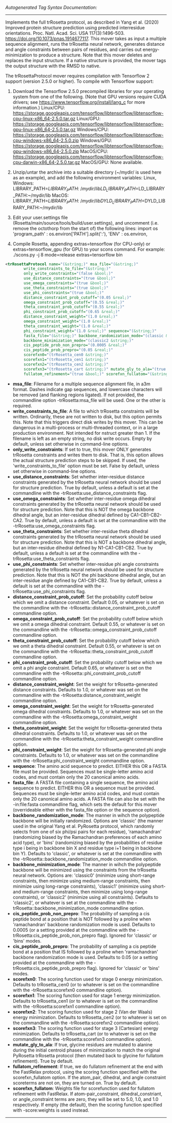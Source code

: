 <!-- THIS IS AN AUTOGENERATED FILE: Don't edit it directly, instead change the schema definition in the code itself. -->

_Autogenerated Tag Syntax Documentation:_

---
Implements the full trRosetta protocol, as described in Yang et al. (2020) Improved protein structure prediction using predicted interresidue orientations. Proc. Natl. Acad. Sci. USA 117(3):1496-503. https://doi.org/10.1073/pnas.1914677117.  This mover takes as input a multiple sequence alignment, runs the trRosetta neural network, generates distance and angle constraints between pairs of residues, and carries out energy-minimization to produce a structure.  Note that this mover deletes and replaces the input structure.  If a native structure is provided, the mover tags the output structure with the RMSD to native.

The trRosettaProtocol mover requires compilation with Tensorflow 2 support (version 2.5.0 or higher).  To compile with Tensorflow support:

1.  Download the Tensorflow 2.5.0 precompiled libraries for your operating system from one of the following.  (Note that GPU versions require CUDA drivers; see https://www.tensorflow.org/install/lang_c for more information.)
	Linux/CPU: https://storage.googleapis.com/tensorflow/libtensorflow/libtensorflow-cpu-linux-x86_64-2.5.0.tar.gz
	Linux/GPU: https://storage.googleapis.com/tensorflow/libtensorflow/libtensorflow-gpu-linux-x86_64-2.5.0.tar.gz
	Windows/CPU: https://storage.googleapis.com/tensorflow/libtensorflow/libtensorflow-cpu-windows-x86_64-2.5.0.zip
	Windows/GPU: https://storage.googleapis.com/tensorflow/libtensorflow/libtensorflow-gpu-windows-x86_64-2.5.0.zip
	MacOS/CPU: https://storage.googleapis.com/tensorflow/libtensorflow/libtensorflow-cpu-darwin-x86_64-2.5.0.tar.gz
	MacOS/GPU: None available.

2.  Unzip/untar the archive into a suitable directory (~/mydir/ is used here as an example), and add the following environment variables:
	Linux, Windows:
		LIBRARY_PATH=$LIBRARY_PATH:~/mydir/lib
		LD_LIBRARY_PATH=$LD_LIBRARY_PATH:~/mydir/lib
	MacOS:
		LIBRARY_PATH=$LIBRARY_PATH:~/mydir/lib
		DYLD_LIBRARY_PATH=$DYLD_LIBRARY_PATH:~/mydir/lib

3.  Edit your user.settings file (Rosetta/main/source/tools/build/user.settings), and uncomment (i.e. remove the octothorp from the start of) the following lines:
	import os
		'program_path'  : os.environ['PATH'].split(':'),
		'ENV' : os.environ,

4.  Compile Rosetta, appending extras=tensorflow (for CPU-only) or extras=tensorflow_gpu (for GPU) to your scons command.  For example:
	./scons.py -j 8 mode=release extras=tensorflow bin

```xml
<trRosettaProtocol name="(&string;)" msa_file="(&string;)"
        write_constraints_to_file="(&string;)"
        only_write_constraints="(false &bool;)"
        use_distance_constraints="(true &bool;)"
        use_omega_constraints="(true &bool;)"
        use_theta_constraints="(true &bool;)"
        use_phi_constraints="(true &bool;)"
        distance_constraint_prob_cutoff="(0.05 &real;)"
        omega_constraint_prob_cutoff="(0.55 &real;)"
        theta_constraint_prob_cutoff="(0.55 &real;)"
        phi_constraint_prob_cutoff="(0.65 &real;)"
        distance_constraint_weight="(1.0 &real;)"
        omega_constraint_weight="(1.0 &real;)"
        theta_constraint_weight="(1.0 &real;)"
        phi_constraint_weight="(1.0 &real;)" sequence="(&string;)"
        fasta_file="(&string;)" backbone_randomization_mode="(classic &string;)"
        backbone_minimization_mode="(classic2 &string;)"
        cis_peptide_prob_non_prepro="(0.0005 &real;)"
        cis_peptide_prob_prepro="(0.05 &real;)"
        scorefxn0="(trRosetta_cen0 &string;)"
        scorefxn1="(trRosetta_cen1 &string;)"
        scorefxn2="(trRosetta_cen2 &string;)"
        scorefxn3="(trRosetta_cart &string;)" mutate_gly_to_ala="(true &bool;)"
        fullatom_refinement="(true &bool;)" scorefxn_fullatom="(&string;)" />
```

-   **msa_file**: Filename for a multiple sequence alignment file, in a3m format.  Dashes indicate gap sequences, and lowercase characters will be removed (and flanking regions ligated).  If not provided, the commandline option -trRosetta:msa_file will be used.  One or the other is required.
-   **write_constraints_to_file**: A file to which trRosetta constraints will be written.  Ordinarily, these are not written to disk, but this option permits this.  Note that this triggers direct disk writes by this mover.  This can be dangerous in a multi-process or multi-threaded context, or in a large production environment.  Not intended for nstruct greater than 1.  If the filename is left as an empty string, no disk write occurs.  Empty by default, unless set otherwise in command-line options.
-   **only_write_constraints**: If set to true, this mover ONLY generates trRosetta constraints and writes them to disk. That is, this option allows the actual structure prediction steps to be skipped. If used, the 'write_constraints_to_file' option must be set.  False by default, unless set otherwise in command-line options.
-   **use_distance_constraints**: Set whether inter-residue distance constraints generated by the trRosetta neural network should be used for structure prediction.  True by default, unless a default is set at the commandline with the -trRosetta:use_distance_constraints flag.
-   **use_omega_constraints**: Set whether inter-residue omega dihedral constraints generated by the trRosetta neural network should be used for structure prediction.  Note that this is NOT the omega backbone dihedral angle, but an inter-residue dihedral defined by CA1-CB1-CB2-CA2.  True by default, unless a default is set at the commandline with the -trRosetta:use_omega_constraints flag.
-   **use_theta_constraints**: Set whether inter-residue theta dihedral constraints generated by the trRosetta neural network should be used for structure prediction.  Note that this is NOT a backbone dihedral angle, but an inter-residue dihedral defined by N1-CA1-CB1-CB2.  True by default, unless a default is set at the commandline with the -trRosetta:use_theta_constraints flag.
-   **use_phi_constraints**: Set whether inter-residue phi angle constraints generated by the trRosetta neural network should be used for structure prediction.  Note that this is NOT the phi backbone dihedral angle, but an inter-residue angle defined by CA1-CB1-CB2.  True by default, unless a default is set at the commandline with the -trRosetta:use_phi_constraints flag.
-   **distance_constraint_prob_cutoff**: Set the probability cutoff below which we omit a distance constraint.  Default 0.05, or whatever is set on the commandline with the -trRosetta::distance_constraint_prob_cutoff commandline option.
-   **omega_constraint_prob_cutoff**: Set the probability cutoff below which we omit a omega dihedral constraint.  Default 0.55, or whatever is set on the commandline with the -trRosetta::omega_constraint_prob_cutoff commandline option.
-   **theta_constraint_prob_cutoff**: Set the probability cutoff below which we omit a theta dihedral constraint.  Default 0.55, or whatever is set on the commandline with the -trRosetta::theta_constraint_prob_cutoff commandline option.
-   **phi_constraint_prob_cutoff**: Set the probability cutoff below which we omit a phi angle constraint.  Default 0.65, or whatever is set on the commandline with the -trRosetta::phi_constraint_prob_cutoff commandline option.
-   **distance_constraint_weight**: Set the weight for trRosetta-generated distance constraints.  Defaults to 1.0, or whatever was set on the commandline with the -trRosetta:distance_constraint_weight commandline option.
-   **omega_constraint_weight**: Set the weight for trRosetta-generated omega dihedral constraints.  Defaults to 1.0, or whatever was set on the commandline with the -trRosetta:omega_constraint_weight commandline option.
-   **theta_constraint_weight**: Set the weight for trRosetta-generated theta dihedral constraints.  Defaults to 1.0, or whatever was set on the commandline with the -trRosetta:theta_constraint_weight commandline option.
-   **phi_constraint_weight**: Set the weight for trRosetta-generated phi angle constraints.  Defaults to 1.0, or whatever was set on the commandline with the -trRosetta:phi_constraint_weight commandline option.
-   **sequence**: The amino acid sequence to predict.  EITHER this OR a FASTA file must be provided. Sequences must be single-letter amino acid codes, and must contain only the 20 canonical amino acids.
-   **fasta_file**: A FASTA file containing a single sequence, the amino acid sequence to predict.  EITHER this OR a sequence must be provided.  Sequences must be single-letter amino acid codes, and must contain only the 20 canonical amino acids.  A FASTA file can also be set with the -in:file:fasta commandline flag, which sets the default for this mover (overrideable either with the fasta_file option or the sequence option).
-   **backbone_randomization_mode**: The manner in wihch the polypeptide backbone will be initially randomized.  Options are 'classic' (the manner used in the original Yang et al. PyRosetta protocol, which randomly selects from one of six phi/psi pairs for each residue), 'ramachandran' (randomizing biased by the Ramachandran preferences of each amino acid type), or 'bins' (randomizing biased by the probabilities of residue type i being in backbone bin X and residue type i+1 being in backbone bin Y).  Defaults to 'classic', or whatever is set at the commandline with the -trRosetta::backbone_randomization_mode commandline option.
-   **backbone_minimization_mode**: The manner in wihch the polypeptide backbone will be minimized using the constraints from the trRosetta neural network.  Options are: 'classic0' (minimize using short-range constraints, then minimize using medium-range constraints, then minimize using long-range constraints), 'classic1' (minimize using short- and medium-range constraints, then minimize using long-range constraints), or 'classic2' (minimize using all constraints).  Defaults to 'classic2', or whatever is set at the commandline with the -trRosetta::backbone_minimization_mode commandline option.
-   **cis_peptide_prob_non_prepro**: The probability of sampling a cis peptide bond at a position that is NOT followed by a proline when 'ramachandran' backbone randomization mode is used.  Defaults to 0.0005 (or a setting provided at the commandline with the -trRosetta:cis_peptide_prob_non_prepro flag).  Ignored for 'classic' or 'bins' modes.
-   **cis_peptide_prob_prepro**: The probability of sampling a cis peptide bond at a position that IS followed by a proline when 'ramachandran' backbone randomization mode is used.  Defaults to 0.05 (or a setting provided at the commandline with the -trRosetta:cis_peptide_prob_prepro flag).  Ignored for 'classic' or 'bins' modes.
-   **scorefxn0**: The scoring function used for stage 0 energy minimization.  Defaults to trRosetta_cen0 (or to whatever is set on the commandline with the -trRosetta:scorefxn0 commandline option).
-   **scorefxn1**: The scoring function used for stage 1 energy minimization.  Defaults to trRosetta_cen1 (or to whatever is set on the commandline with the -trRosetta:scorefxn1 commandline option).
-   **scorefxn2**: The scoring function used for stage 2 (Van der Waals) energy minimization.  Defaults to trRosetta_cen2 (or to whatever is set on the commandline with the -trRosetta:scorefxn2 commandline option).
-   **scorefxn3**: The scoring function used for stage 3 (Cartesian) energy minimization.  Defaults to trRosetta_cart (or to whatever is set on the commandline with the -trRosetta:scorefxn3 commandline option).
-   **mutate_gly_to_ala**: If true, glycine residues are mutated to alanine during the initial centroid phases of minimization to match the original PyRosetta trRosetta protocol (then mutated back to glycine for fullatom refinement).  True by default.
-   **fullatom_refinement**: If true, we do fullatom refinement at the end with the FastRelax protocol, using the scoring function specified with the scorefxn_fullatom option.  If the atom_pair, dihedral, and angle constraint scoreterms are not on, they are turned on.  True by default.
-   **scorefxn_fullatom**: Weights file for scorefunction used for fullatom refinement with FastRelax.  If atom-pair_constraint, dihedral_constriant, or angle_constraint terms are zero, they will be set to 5.0, 1.0, and 1.0 respectively.  If empty (the default), then the scoring function specified with -score:weights is used instead.

---
